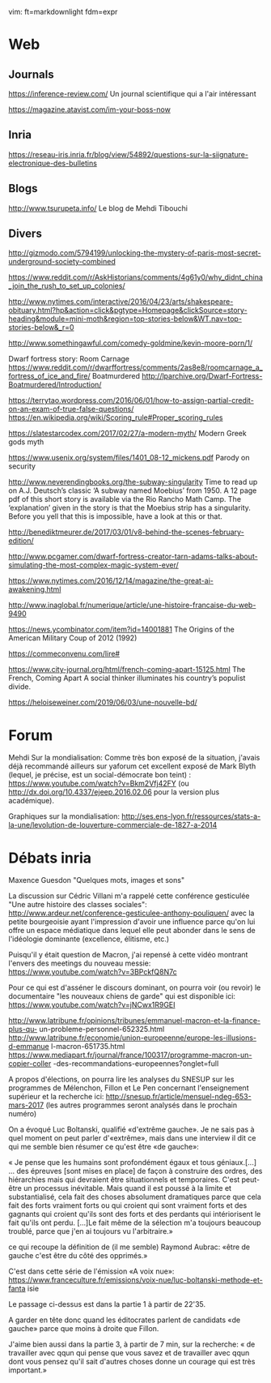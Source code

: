 vim: ft=markdownlight fdm=expr

Web
===

Journals
--------

https://inference-review.com/
Un journal scientifique qui a l'air intéressant

https://magazine.atavist.com/im-your-boss-now

Inria
-----

https://reseau-iris.inria.fr/blog/view/54892/questions-sur-la-siignature-electronique-des-bulletins

Blogs
-----
http://www.tsurupeta.info/
  Le blog de Mehdi Tibouchi

Divers
------
http://gizmodo.com/5794199/unlocking-the-mystery-of-paris-most-secret-underground-society-combined

https://www.reddit.com/r/AskHistorians/comments/4g61y0/why_didnt_china_join_the_rush_to_set_up_colonies/

http://www.nytimes.com/interactive/2016/04/23/arts/shakespeare-obituary.html?hp&action=click&pgtype=Homepage&clickSource=story-heading&module=mini-moth&region=top-stories-below&WT.nav=top-stories-below&_r=0

http://www.somethingawful.com/comedy-goldmine/kevin-moore-porn/1/

Dwarf fortress story:
Room Carnage https://www.reddit.com/r/dwarffortress/comments/2as8e8/roomcarnage_a_fortress_of_ice_and_fire/
Boatmurdered http://lparchive.org/Dwarf-Fortress-Boatmurdered/Introduction/

https://terrytao.wordpress.com/2016/06/01/how-to-assign-partial-credit-on-an-exam-of-true-false-questions/
https://en.wikipedia.org/wiki/Scoring_rule#Proper_scoring_rules

https://slatestarcodex.com/2017/02/27/a-modern-myth/
  Modern Greek gods myth

https://www.usenix.org/system/files/1401_08-12_mickens.pdf
  Parody on security

http://www.neverendingbooks.org/the-subway-singularity
Time to read up on A.J. Deutsch’s classic ‘A subway named Moebius’ from 1950. A 12 page pdf of this short story is available via the Rio Rancho Math Camp.
The ‘explanation’ given in the story is that the Moebius strip has a singularity. Before you yell that this is impossible, have a look at this or that. 

http://benediktmeurer.de/2017/03/01/v8-behind-the-scenes-february-edition/

http://www.pcgamer.com/dwarf-fortress-creator-tarn-adams-talks-about-simulating-the-most-complex-magic-system-ever/

https://www.nytimes.com/2016/12/14/magazine/the-great-ai-awakening.html

http://www.inaglobal.fr/numerique/article/une-histoire-francaise-du-web-9490

https://news.ycombinator.com/item?id=14001881
The Origins of the American Military Coup of 2012 (1992)

https://commeconvenu.com/lire#

https://www.city-journal.org/html/french-coming-apart-15125.html
The French, Coming Apart
A social thinker illuminates his country’s populist divide.

https://heloiseweiner.com/2019/06/03/une-nouvelle-bd/

Forum
=====

Mehdi Sur la mondialisation:
Comme très bon exposé de la situation, j'avais déjà
recommandé ailleurs sur yaforum cet excellent exposé de Mark Blyth
(lequel, je précise, est un social-démocrate bon teint) :
  https://www.youtube.com/watch?v=Bkm2Vfj42FY
(ou http://dx.doi.org/10.4337/ejeep.2016.02.06 pour la version plus
académique).

Graphiques sur la mondialisation: http://ses.ens-lyon.fr/ressources/stats-a-la-une/levolution-de-louverture-commerciale-de-1827-a-2014

Débats inria
============

Maxence Guesdon "Quelques mots, images et sons"

La discussion sur Cédric Villani m'a rappelé cette conférence
gesticulée "Une autre histoire des classes sociales":
  http://www.ardeur.net/conference-gesticulee-anthony-pouliquen/
avec la petite bourgeoisie ayant l'impression d'avoir une influence
parce qu'on lui offre un espace médiatique dans lequel elle peut
abonder dans le sens de l'idéologie dominante (excellence, élitisme,
etc.)

Puisqu'il y était question de Macron, j'ai repensé à cette vidéo
montrant l'envers des meetings du nouveau messie:
  https://www.youtube.com/watch?v=3BPckfQ8N7c

Pour ce qui est d'asséner le discours dominant, on pourra voir (ou
revoir) le documentaire "les nouveaux chiens de garde" qui est
disponible ici:
  https://www.youtube.com/watch?v=jNCwx1R9GEI

http://www.latribune.fr/opinions/tribunes/emmanuel-macron-et-la-finance-plus-qu-
un-probleme-personnel-652325.html
http://www.latribune.fr/economie/union-europeenne/europe-les-illusions-d-emmanue
l-macron-651735.html
https://www.mediapart.fr/journal/france/100317/programme-macron-un-copier-coller
-des-recommandations-europeennes?onglet=full

A propos d'élections, on pourra lire les analyses du SNESUP sur les
programmes de Mélenchon, Fillon et Le Pen concernant l'enseignement
supérieur et la recherche ici:
  http://snesup.fr/article/mensuel-ndeg-653-mars-2017
  (les autres programmes seront analysés dans le prochain numéro)

On a évoqué Luc Boltanski, qualifié «d'extrême gauche». Je ne sais pas
à quel moment on peut parler d'«extrême», mais dans une interview il
dit ce qui me semble bien résumer ce qu'est être «de gauche»:

  « Je pense que les humains sont profondément égaux et tous
  géniaux.[...] ... des épreuves [sont mises en place] de façon à
  construire des ordres, des hiérarchies mais qui devraient être
  situationnels et temporaires. C'est peut-être un processus inévitable.
  Mais quand il est poussé à la limite et substantialisé, cela fait des
  choses absolument dramatiques parce que cela fait des forts vraiment
  forts ou qui croient qui sont vraiment forts et des gagnants qui
  croient qu'ils sont des forts et des perdants qui intériorisent le
  fait qu'ils ont perdu.
  [...]Le fait même de la sélection m'a toujours beaucoup troublé, parce
  que j'en ai toujours vu l'arbitraire.»

ce qui recoupe la définition de (il me semble) Raymond Aubrac: «être de
gauche c'est être du côté des opprimés.»

C'est dans cette série de l'émission «A voix nue»:
  https://www.franceculture.fr/emissions/voix-nue/luc-boltanski-methode-et-fanta
isie

Le passage ci-dessus est dans la partie 1 à partir de 22'35.

A garder en tête donc quand les éditocrates parlent de candidats «de
gauche» parce que moins à droite que Fillon.

J'aime bien aussi dans la partie 3, à partir de 7 min, sur la recherche:
  « de travailler avec qqun qui pense que vous savez et de travailler
  avec qqun dont vous pensez qu'il sait d'autres choses donne un
  courage qui est très important.»
